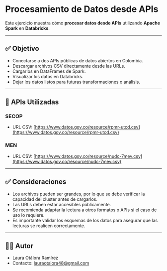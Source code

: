 # Procesamiento de Datos desde APIs

Este ejercicio muestra cómo **procesar datos desde APIs** utilizando **Apache Spark** en **Databricks**.

---

## ✅ Objetivo

- Conectarse a dos APIs públicas de datos abiertos en Colombia.
- Descargar archivos CSV directamente desde las URLs.
- Cargarlos en DataFrames de Spark.
- Visualizar los datos en Databricks.
- Dejar los datos listos para futuras transformaciones o análisis.

---

## 🔗 APIs Utilizadas

### SECOP

- URL CSV: [https://www.datos.gov.co/resource/rpmr-utcd.csv](https://www.datos.gov.co/resource/rpmr-utcd.csv)

### MEN

- URL CSV: [https://www.datos.gov.co/resource/nudc-7mev.csv](https://www.datos.gov.co/resource/nudc-7mev.csv)

---

## ✅ Consideraciones

- Los archivos pueden ser grandes, por lo que se debe verificar la capacidad del cluster antes de cargarlos.
- Las URLs deben estar accesibles públicamente.
- Se recomienda adaptar la lectura a otros formatos o APIs si el caso de uso lo requiere.
- Es importante validar los esquemas de los datos para asegurar que las lecturas se realicen correctamente.

---

## 👩‍💻 Autor

- Laura Otálora Ramírez
- Contacto: lauraotalora48@gmail.com
